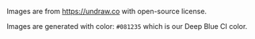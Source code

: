 Images are from https://undraw.co with open-source license.

Images are generated with color: `#081235` which is our Deep Blue CI color.